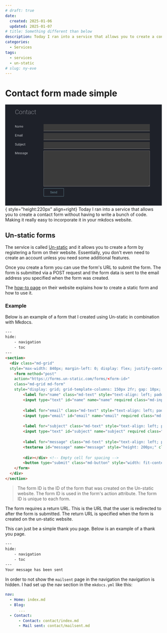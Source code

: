 ```yaml
---
# draft: true
date:
  created: 2025-01-06
  updated: 2025-01-07
# title: Something different than below
description: Today I ran into a service that allows you to create a contact form without having to write a bunch of code. Making it really easy to incorporate it in your mkdocs website.
categories:
  - Services
tags:
  - services
  - un-static
# slug: ny-eve
---
```


# Contact form made simple

![form](images/unstatic_form/unstatic_form.png){ style="height:220px" align=right}
Today I ran into a service that allows you to create a contact form without having to write a bunch of code. Making it really easy to incorporate it in your mkdocs website.

<!-- more -->

## Un-static forms

The service is called [Un-static](https://un-static.com) and it allows you to create a form by registering a form on their website. Essentially, you don't even need to create an account unless you need some additional features.

Once you create a form you can use the form's URL to submit the form. The form is submitted via a POST request and the form data is sent to the email address you specified when  the form was created.

The [how-to page](https://un-static.com/how-to/) on their website explains how to create a static form and how to use it.

### Example

Below is an example of a form that I created using Un-static in combination with Mkdocs.

```html title="docs/contact/index.md" linenums="1" hl_lines="10"
---
hide:
    - navigation
    - toc
---
<section>
  <div class="md-grid"
  style="max-width: 840px; margin-left: 0; display: flex; justify-content: left;">
    <form method="post"
    action="https://forms.un-static.com/forms/<form-id>"
    class="md-grid md-form"
    style="display: grid; grid-template-columns: 150px 2fr; gap: 10px; width: 100%;">
        <label for="name" class="md-text" style="text-align: left; padding-right: 10px;">Name</label>
        <input type="text" id="name" name="name" required class="md-input">

        <label for="email" class="md-text" style="text-align: left; padding-right: 10px;">Email</label>
        <input type="email" id="email" name="email" required class="md-input">

        <label for="subject" class="md-text" style="text-align: left; padding-right: 10px;">Subject</label>
        <input type="text" id="subject" name="subject" required class="md-input">

        <label for="message" class="md-text" style="text-align: left; padding-right: 10px;">Message</label>
        <textarea id="message" name="message" style="height: 200px;" class="md-input"></textarea>

        <div></div> <!-- Empty cell for spacing -->
        <button type="submit" class="md-button" style="width: fit-content; justify-self: start;">Send</button>
    </form>
  </div>
</section>
```

> The form ID is the ID of the form that was created on the Un-static website. The form ID is used in the form's action attribute. The form ID is unique to each form.


The form requires a return URL. This is the URL that the user is redirected to after the form is submitted. The return URL is specified when the form is created on the un-static website.


This can just be a simple thank you page. Below is an example of a thank you page.

```html title="docs/contact/mailsent.md"
---
hide:
    - navigation
    - toc
---
Your message has been sent
```

In order to not show the `mailsent` page in the navigation the navigation is hidden. I had set up the nav section in the `mkdocs.yml` like this:

```yaml title="mkdocs.yml"
nav:
  - Home: index.md
  - Blog:
      ...
  - Contact:
      - Contact: contact/index.md
      - Mail sent: contact/mailsent.md
```